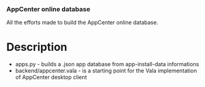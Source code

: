 ### AppCenter online database ###

All the efforts made to build the AppCenter online database.

# Description
 * apps.py - builds a .json app database from app-install-data informations
 * backend/appcenter.vala - is a starting point for the Vala implementation of AppCenter desktop client